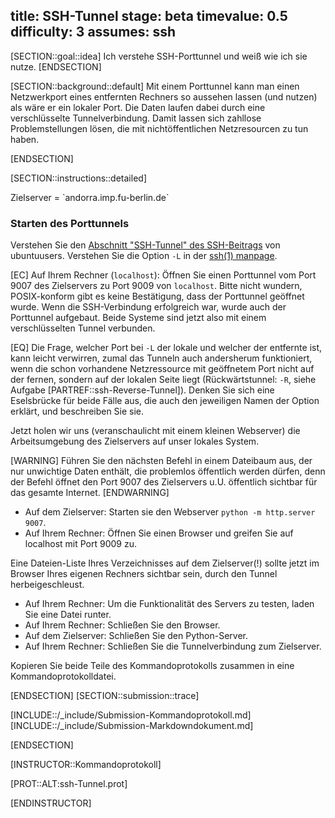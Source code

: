 title: SSH-Tunnel
stage: beta
timevalue: 0.5
difficulty: 3
assumes: ssh
---
[SECTION::goal::idea]
Ich verstehe SSH-Porttunnel und weiß wie ich sie nutze.
[ENDSECTION]

[SECTION::background::default]
Mit einem Porttunnel kann man einen Netzwerkport eines entfernten Rechners so aussehen lassen
(und nutzen) als wäre er ein lokaler Port. 
Die Daten laufen dabei durch eine verschlüsselte Tunnelverbindung.
Damit lassen sich zahllose Problemstellungen lösen, die mit nichtöffentlichen Netzresourcen zu tun haben.

[ENDSECTION]

[SECTION::instructions::detailed]

<replacement id='ssh-Tunnel-targetserver'>
Zielserver = `andorra.imp.fu-berlin.de`
</replacement>


### Starten des Porttunnels

Verstehen Sie den 
[Abschnitt "SSH-Tunnel" des SSH-Beitrags](https://wiki.ubuntuusers.de/SSH) 
von ubuntuusers.
Verstehen Sie die Option `-L` in der [ssh(1) manpage](https://man.openbsd.org/ssh).

[EC] Auf Ihrem Rechner (`localhost`): Öffnen Sie einen Porttunnel vom Port 9007 des Zielservers 
zu Port 9009 von `localhost`.
Bitte nicht wundern, POSIX-konform gibt es keine Bestätigung, dass der Porttunnel geöffnet wurde.
Wenn die SSH-Verbindung erfolgreich war, wurde auch der Porttunnel aufgebaut.
Beide Systeme sind jetzt also mit einem verschlüsselten Tunnel verbunden.

[EQ] Die Frage, welcher Port bei `-L` der lokale und welcher der entfernte ist, kann leicht verwirren,
zumal das Tunneln auch andersherum funktioniert, wenn die schon vorhandene Netzressource 
mit geöffnetem Port nicht auf der fernen, sondern auf der lokalen Seite liegt (Rückwärtstunnel: `-R`,
siehe Aufgabe [PARTREF::ssh-Reverse-Tunnel]).
Denken Sie sich eine Eselsbrücke für beide Fälle aus, die auch den jeweiligen Namen der Option erklärt, 
und beschreiben Sie sie.

Jetzt holen wir uns (veranschaulicht mit einem kleinen Webserver) die Arbeitsumgebung des Zielservers
auf unser lokales System.

[WARNING]
Führen Sie den nächsten Befehl in einem Dateibaum aus,
der nur unwichtige Daten enthält, die problemlos öffentlich werden dürfen,
denn der Befehl öffnet den Port 9007 des Zielservers u.U. öffentlich sichtbar für das gesamte Internet.
[ENDWARNING]

- Auf dem Zielserver: Starten sie den Webserver `python -m http.server 9007`.
- Auf Ihrem Rechner: Öffnen Sie einen Browser und greifen Sie auf localhost mit Port 9009 zu.

Eine Dateien-Liste Ihres Verzeichnisses auf dem Zielserver(!) sollte jetzt im Browser
Ihres eigenen Rechners sichtbar sein, durch den Tunnel herbeigeschleust.

- Auf Ihrem Rechner: Um die Funktionalität des Servers zu testen, laden Sie eine Datei runter.
- Auf Ihrem Rechner: Schließen Sie den Browser.
- Auf dem Zielserver: Schließen Sie den Python-Server.
- Auf Ihrem Rechner: Schließen Sie die Tunnelverbindung zum Zielserver.

Kopieren Sie beide Teile des Kommandoprotokolls zusammen in eine Kommandoprotokolldatei.

[ENDSECTION]
[SECTION::submission::trace]

[INCLUDE::/_include/Submission-Kommandoprotokoll.md]
[INCLUDE::/_include/Submission-Markdowndokument.md]

[ENDSECTION]

[INSTRUCTOR::Kommandoprotokoll]

[PROT::ALT:ssh-Tunnel.prot] 

[ENDINSTRUCTOR]
